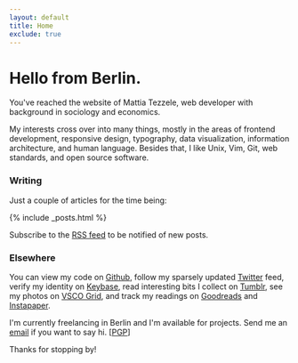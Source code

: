 ```yaml
---
layout: default
title: Home
exclude: true
---
```


# Hello from Berlin.

You've reached the website of Mattia Tezzele, web developer with background in sociology and economics.

My interests cross over into many things, mostly in the areas of frontend development, responsive design, typography, data visualization, information architecture, and human language. Besides that, I like Unix, Vim, Git, web standards, and open source software.

### Writing

Just a couple of articles for the time being:

{% include _posts.html %}

Subscribe to the [RSS feed](/feed.xml) to be notified of new posts.

### Elsewhere

You can view my code on [Github](http://github.com/mrzool), follow my sparsely updated [Twitter](http://twitter.com/mrzool_) feed, verify my identity on [Keybase](https://keybase.io/zool), read interesting bits I collect on [Tumblr](http://zoolnotes.tumblr.com), see my photos on [VSCO Grid](https://mrzool.vsco.co/), and track my readings on [Goodreads](http://www.goodreads.com/mrzool) and [Instapaper](https://www.instapaper.com/p/__zool).

I'm currently freelancing in Berlin and I'm available for projects. Send me an [email](mailto:info@mrzool.cc) if you want to say hi. [[PGP](https://keybase.io/zool/key.asc)]

Thanks for stopping by!
